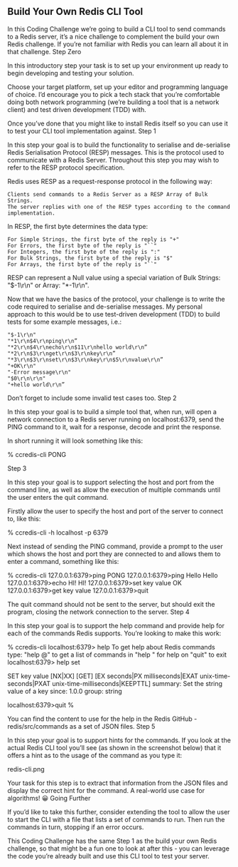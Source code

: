 ## Build Your Own Redis CLI Tool

In this Coding Challenge we’re going to build a CLI tool to send commands to a Redis server, it’s a nice challenge to complement the build your own Redis challenge. If you’re not familiar with Redis you can learn all about it in that challenge.
Step Zero

In this introductory step your task is to set up your environment up ready to begin developing and testing your solution.

Choose your target platform, set up your editor and programming language of choice. I’d encourage you to pick a tech stack that you’re comfortable doing both network programming (we’re building a tool that is a network client) and test driven development (TDD) with.

Once you’ve done that you might like to install Redis itself so you can use it to test your CLI tool implementation against.
Step 1

In this step your goal is to build the functionality to serialise and de-serialise Redis Serialisation Protocol (RESP) messages. This is the protocol used to communicate with a Redis Server. Throughout this step you may wish to refer to the RESP protocol specification.

Redis uses RESP as a request-response protocol in the following way:

    Clients send commands to a Redis Server as a RESP Array of Bulk Strings.
    The server replies with one of the RESP types according to the command implementation.

In RESP, the first byte determines the data type:

    For Simple Strings, the first byte of the reply is "+"
    For Errors, the first byte of the reply is "``"
    For Integers, the first byte of the reply is ":"
    For Bulk Strings, the first byte of the reply is "$"
    For Arrays, the first byte of the reply is "``"

RESP can represent a Null value using a special variation of Bulk Strings: "$-1\r\n" or Array: "*-1\r\n".

Now that we have the basics of the protocol, your challenge is to write the code required to serialise and de-serialise messages. My personal approach to this would be to use test-driven development (TDD) to build tests for some example messages, i.e.:

    "$-1\r\n"
    "*1\r\n$4\r\nping\r\n”
    "*2\r\n$4\r\necho\r\n$11\r\nhello world\r\n”
    "*2\r\n$3\r\nget\r\n$3\r\nkey\r\n”
    "*3\r\n$3\r\nset\r\n$3\r\nkey\r\n$5\r\nvalue\r\n”
    "+OK\r\n"
    "-Error message\r\n"
    "$0\r\n\r\n"
    "+hello world\r\n”

Don’t forget to include some invalid test cases too.
Step 2

In this step your goal is to build a simple tool that, when run, will open a network connection to a Redis server running on localhost:6379, send the PING command to it, wait for a response, decode and print the response.

In short running it will look something like this:

% ccredis-cli
PONG

Step 3

In this step your goal is to support selecting the host and port from the command line, as well as allow the execution of multiple commands until the user enters the quit command.

Firstly allow the user to specify the host and port of the server to connect to, like this:

% ccredis-cli -h localhost -p 6379

Next instead of sending the PING command, provide a prompt to the user which shows the host and port they are connected to and allows them to enter a command, something like this:

% ccredis-cli
127.0.0.1:6379>ping
PONG
127.0.0.1:6379>ping Hello
Hello
127.0.0.1:6379>echo HI!
HI!
127.0.0.1:6379>set key value
OK
127.0.0.1:6379>get key
value
127.0.0.1:6379>quit

The quit command should not be sent to the server, but should exit the program, closing the network connection to the server.
Step 4

In this step your goal is to support the help command and provide help for each of the commands Redis supports. You’re looking to make this work:

% ccredis-cli
localhost:6379> help
To get help about Redis commands type:
      "help @<group>" to get a list of commands in <group>
      "help <command>" for help on <command>
      "quit" to exit
localhost:6379> help set

  SET key value [NX|XX] [GET] [EX seconds|PX milliseconds|EXAT unix-time-seconds|PXAT unix-time-milliseconds|KEEPTTL]
  summary: Set the string value of a key
  since: 1.0.0
  group: string

localhost:6379>quit
%

You can find the content to use for the help in the Redis GitHub - redis/src/commands as a set of JSON files.
Step 5

In this step your goal is to support hints for the commands. If you look at the actual Redis CLI tool you’ll see (as shown in the screenshot below) that it offers a hint as to the usage of the command as you type it:

redis-cli.png

Your task for this step is to extract that information from the JSON files and display the correct hint for the command. A real-world use case for algorithms! 😀
Going Further

If you’d like to take this further, consider extending the tool to allow the user to start the CLI with a file that lists a set of commands to run. Then run the commands in turn, stopping if an error occurs.

This Coding Challenge has the same Step 1 as the build your own Redis challenge, so that might be a fun one to look at after this - you can leverage the code you’re already built and use this CLI tool to test your server.
